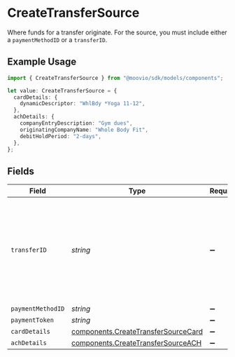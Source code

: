 # CreateTransferSource

Where funds for a transfer originate. For the source, you must include either a `paymentMethodID` or a `transferID`.

## Example Usage

```typescript
import { CreateTransferSource } from "@moovio/sdk/models/components";

let value: CreateTransferSource = {
  cardDetails: {
    dynamicDescriptor: "WhlBdy *Yoga 11-12",
  },
  achDetails: {
    companyEntryDescription: "Gym dues",
    originatingCompanyName: "Whole Body Fit",
    debitHoldPeriod: "2-days",
  },
};
```

## Fields

| Field                                                                                                                                                                  | Type                                                                                                                                                                   | Required                                                                                                                                                               | Description                                                                                                                                                            |
| ---------------------------------------------------------------------------------------------------------------------------------------------------------------------- | ---------------------------------------------------------------------------------------------------------------------------------------------------------------------- | ---------------------------------------------------------------------------------------------------------------------------------------------------------------------- | ---------------------------------------------------------------------------------------------------------------------------------------------------------------------- |
| `transferID`                                                                                                                                                           | *string*                                                                                                                                                               | :heavy_minus_sign:                                                                                                                                                     | A `transferID` is used to create a [transfer group](https://docs.moov.io/guides/money-movement/transfer-groups/),<br/>associating the new transfer with a parent transfer. |
| `paymentMethodID`                                                                                                                                                      | *string*                                                                                                                                                               | :heavy_minus_sign:                                                                                                                                                     | N/A                                                                                                                                                                    |
| `paymentToken`                                                                                                                                                         | *string*                                                                                                                                                               | :heavy_minus_sign:                                                                                                                                                     | N/A                                                                                                                                                                    |
| `cardDetails`                                                                                                                                                          | [components.CreateTransferSourceCard](../../models/components/createtransfersourcecard.md)                                                                             | :heavy_minus_sign:                                                                                                                                                     | N/A                                                                                                                                                                    |
| `achDetails`                                                                                                                                                           | [components.CreateTransferSourceACH](../../models/components/createtransfersourceach.md)                                                                               | :heavy_minus_sign:                                                                                                                                                     | N/A                                                                                                                                                                    |
